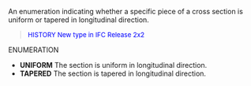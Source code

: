 ﻿An enumeration indicating whether a specific piece of a cross section is uniform or tapered in longitudinal direction.

> <font color="#0000FF" size="-1"> HISTORY New type in IFC
		Release 2x2 </font>

ENUMERATION

* **UNIFORM** The section is uniform in longitudinal direction. 
* **TAPERED** The section is tapered in longitudinal direction.